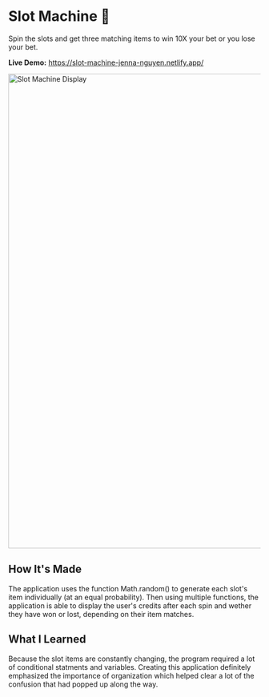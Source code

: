 # Slot Machine 🎰

Spin the slots and get three matching items to win 10X your bet or you lose your bet.

**Live Demo:** https://slot-machine-jenna-nguyen.netlify.app/

<img width="949" alt="Slot Machine Display" src="https://user-images.githubusercontent.com/88993361/133137719-a28cb884-eec9-453f-bc40-d8100178ef39.png">

## How It's Made

The application uses the function Math.random() to generate each slot's item individually (at an equal probability). Then using multiple functions, the application is able to display the user's credits after each spin and wether they have won or lost, depending on their item matches.

## What I Learned
Because the slot items are constantly changing, the program required a lot of conditional statments and variables. Creating this application definitely emphasized the importance of organization which helped clear a lot of the confusion that had popped up along the way.
